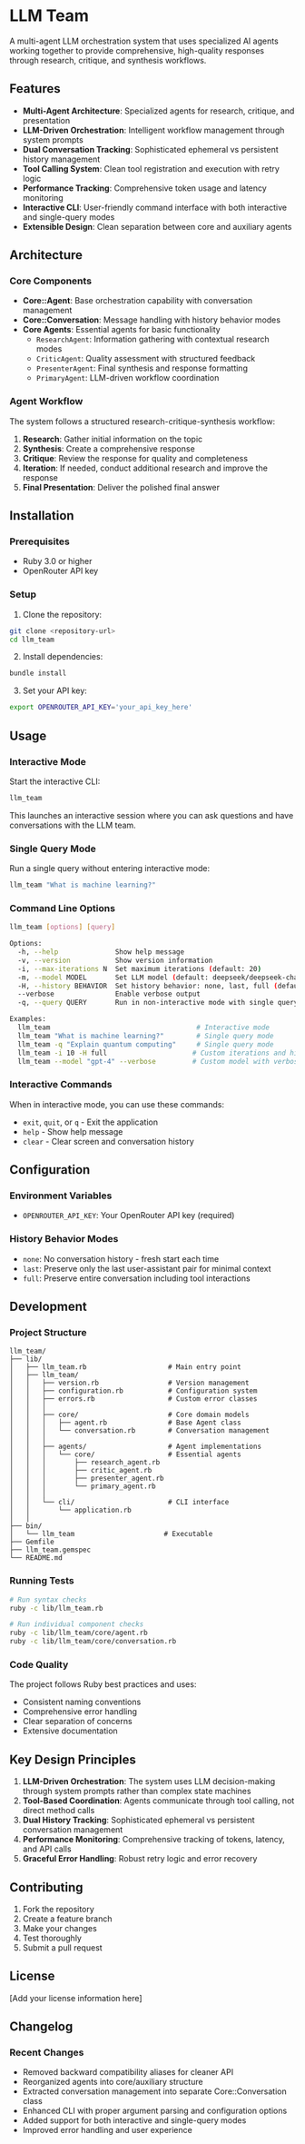 # LLM Team

A multi-agent LLM orchestration system that uses specialized AI agents working together to provide comprehensive, high-quality responses through research, critique, and synthesis workflows.

## Features

- **Multi-Agent Architecture**: Specialized agents for research, critique, and presentation
- **LLM-Driven Orchestration**: Intelligent workflow management through system prompts
- **Dual Conversation Tracking**: Sophisticated ephemeral vs persistent history management
- **Tool Calling System**: Clean tool registration and execution with retry logic
- **Performance Tracking**: Comprehensive token usage and latency monitoring
- **Interactive CLI**: User-friendly command interface with both interactive and single-query modes
- **Extensible Design**: Clean separation between core and auxiliary agents

## Architecture

### Core Components

- **Core::Agent**: Base orchestration capability with conversation management
- **Core::Conversation**: Message handling with history behavior modes
- **Core Agents**: Essential agents for basic functionality
  - `ResearchAgent`: Information gathering with contextual research modes
  - `CriticAgent`: Quality assessment with structured feedback
  - `PresenterAgent`: Final synthesis and response formatting
  - `PrimaryAgent`: LLM-driven workflow coordination

### Agent Workflow

The system follows a structured research-critique-synthesis workflow:

1. **Research**: Gather initial information on the topic
2. **Synthesis**: Create a comprehensive response
3. **Critique**: Review the response for quality and completeness
4. **Iteration**: If needed, conduct additional research and improve the response
5. **Final Presentation**: Deliver the polished final answer

## Installation

### Prerequisites

- Ruby 3.0 or higher
- OpenRouter API key

### Setup

1. Clone the repository:
```bash
git clone <repository-url>
cd llm_team
```

2. Install dependencies:
```bash
bundle install
```

3. Set your API key:
```bash
export OPENROUTER_API_KEY='your_api_key_here'
```

## Usage

### Interactive Mode

Start the interactive CLI:
```bash
llm_team
```

This launches an interactive session where you can ask questions and have conversations with the LLM team.

### Single Query Mode

Run a single query without entering interactive mode:
```bash
llm_team "What is machine learning?"
```

### Command Line Options

```bash
llm_team [options] [query]

Options:
  -h, --help              Show help message
  -v, --version           Show version information
  -i, --max-iterations N  Set maximum iterations (default: 20)
  -m, --model MODEL       Set LLM model (default: deepseek/deepseek-chat-v3.1)
  -H, --history BEHAVIOR  Set history behavior: none, last, full (default: last)
  --verbose               Enable verbose output
  -q, --query QUERY       Run in non-interactive mode with single query

Examples:
  llm_team                                    # Interactive mode
  llm_team "What is machine learning?"        # Single query mode
  llm_team -q "Explain quantum computing"     # Single query mode
  llm_team -i 10 -H full                     # Custom iterations and history
  llm_team --model "gpt-4" --verbose         # Custom model with verbose output
```

### Interactive Commands

When in interactive mode, you can use these commands:
- `exit`, `quit`, or `q` - Exit the application
- `help` - Show help message
- `clear` - Clear screen and conversation history

## Configuration

### Environment Variables

- `OPENROUTER_API_KEY`: Your OpenRouter API key (required)

### History Behavior Modes

- `none`: No conversation history - fresh start each time
- `last`: Preserve only the last user-assistant pair for minimal context
- `full`: Preserve entire conversation including tool interactions

## Development

### Project Structure

```
llm_team/
├── lib/
│   ├── llm_team.rb                    # Main entry point
│   ├── llm_team/
│   │   ├── version.rb                 # Version management
│   │   ├── configuration.rb           # Configuration system
│   │   ├── errors.rb                  # Custom error classes
│   │   │
│   │   ├── core/                      # Core domain models
│   │   │   ├── agent.rb               # Base Agent class
│   │   │   └── conversation.rb        # Conversation management
│   │   │
│   │   ├── agents/                    # Agent implementations
│   │   │   └── core/                  # Essential agents
│   │   │       ├── research_agent.rb
│   │   │       ├── critic_agent.rb
│   │   │       ├── presenter_agent.rb
│   │   │       └── primary_agent.rb
│   │   │
│   │   └── cli/                       # CLI interface
│   │       └── application.rb
│   │
├── bin/
│   └── llm_team                      # Executable
├── Gemfile
├── llm_team.gemspec
└── README.md
```

### Running Tests

```bash
# Run syntax checks
ruby -c lib/llm_team.rb

# Run individual component checks
ruby -c lib/llm_team/core/agent.rb
ruby -c lib/llm_team/core/conversation.rb
```

### Code Quality

The project follows Ruby best practices and uses:
- Consistent naming conventions
- Comprehensive error handling
- Clear separation of concerns
- Extensive documentation

## Key Design Principles

1. **LLM-Driven Orchestration**: The system uses LLM decision-making through system prompts rather than complex state machines
2. **Tool-Based Coordination**: Agents communicate through tool calling, not direct method calls
3. **Dual History Tracking**: Sophisticated ephemeral vs persistent conversation management
4. **Performance Monitoring**: Comprehensive tracking of tokens, latency, and API calls
5. **Graceful Error Handling**: Robust retry logic and error recovery

## Contributing

1. Fork the repository
2. Create a feature branch
3. Make your changes
4. Test thoroughly
5. Submit a pull request

## License

[Add your license information here]

## Changelog

### Recent Changes

- Removed backward compatibility aliases for cleaner API
- Reorganized agents into core/auxiliary structure
- Extracted conversation management into separate Core::Conversation class
- Enhanced CLI with proper argument parsing and configuration options
- Added support for both interactive and single-query modes
- Improved error handling and user experience
